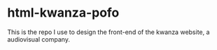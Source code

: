 # html-kwanza-pofo

This is the repo I use to design the front-end of the kwanza website, a audiovisual company.
